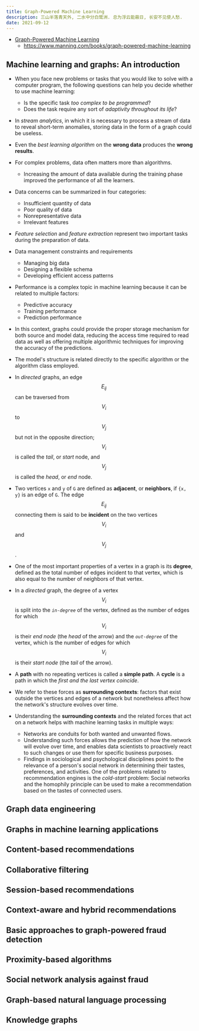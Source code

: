 ```yaml
---
title: Graph-Powered Machine Learning
description: 三山半落青天外, 二水中分白鹭洲. 总为浮云能蔽日, 长安不见使人愁.
date: 2021-09-12
---
```


* [Graph-Powered Machine Learning](https://book.douban.com/subject/35135117/)
  - https://www.manning.com/books/graph-powered-machine-learning

## Machine learning and graphs: An introduction

* When you face new problems or tasks that you
  would like to solve with a computer program,
  the following questions can help you
  decide whether to use machine learning:
  - Is the specific task *too complex to be programmed*?
  - Does the task require any sort of
    *adaptivity throughout its life*?

* In *stream analytics*, in which it is necessary
  to process a stream of data to reveal short-term
  anomalies, storing data in the form
  of a graph could be useless.

* Even the *best learning algorithm* on the
  **wrong data** produces the **wrong results**.

* For complex problems, data often matters
  more than algorithms.
  - Increasing the amount of data available
    during the training phase improved the
    performance of all the learners.

* Data concerns can be summarized in four categories:
  - Insufficient quantity of data
  - Poor quality of data
  - Nonrepresentative data
  - Irrelevant features

* *Feature selection* and *feature extraction* represent
  two important tasks during the preparation of data.

* Data management constraints and requirements
  - Managing big data
  - Designing a flexible schema
  - Developing efficient access patterns

* Performance is a complex topic in machine learning
  because it can be related to multiple factors:
  - Predictive accuracy
  - Training performance
  - Prediction performance

* In this context, graphs could provide the proper
  storage mechanism for both source and model data,
  reducing the access time required to read data as
  well as offering multiple algorithmic techniques
  for improving the accuracy of the predictions.

* The model's structure is related directly to the
  specific algorithm or the algorithm class employed.

* In *directed* graphs, an edge $$ E_{ij} $$ can be
  traversed from $$ V_i $$ to $$ V_j $$ but not
  in the opposite direction; $$ V_i $$ is
  called the *tail*, or *start* node, and $$ V_j $$ is
  called the *head*, or *end* node.

* Two vertices `x` and `y` of `G` are defined as
  **adjacent**, or **neighbors**, if `{x, y}` is an
  edge of `G`. The edge $$ E_{ij} $$ connecting them
  is said to be **incident** on the
  two vertices $$ V_i $$ and $$ V_j $$.

* One of the most important properties of a vertex
  in a graph is its **degree**, defined as the total
  number of edges incident to that vertex, which is
  also equal to the number of neighbors of that vertex.

* In a *directed* graph, the degree of a vertex
  $$ V_i $$ is split into the *`in-degree`* of the vertex,
  defined as the number of edges for which $$ V_i $$ is
  their *end node* (the *head* of the arrow) and the
  *`out-degree`* of the vertex, which is the number of
  edges for which $$ V_i $$ is their *start node*
  (the *tail* of the arrow).

* A **path** with no repeating vertices is called a
  **simple path**. A **cycle** is a path in which the
  *first and the last vertex coincide*.

* We refer to these forces as **surrounding contexts**:
  factors that exist outside the vertices and edges
  of a network but nonetheless affect how the
  network's structure evolves over time.

* Understanding the **surrounding contexts** and the
  related forces that act on a network helps with
  machine learning tasks in multiple ways:
  - Networks are conduits for both wanted
    and unwanted flows.
  - Understanding such forces allows the prediction
    of how the network will evolve over time,
    and enables data scientists to proactively react
    to such changes or use them for
    specific business purposes.
  - Findings in sociological and psychological
    disciplines point to the relevance of a
    person's social network in
    determining their tastes, preferences,
    and activities. One of the problems related
    to recommendation engines is the *cold-start*
    problem: Social networks and the homophily
    principle can be used to make a recommendation
    based on the tastes of connected users.

## Graph data engineering

## Graphs in machine learning applications

## Content-based recommendations

## Collaborative filtering

## Session-based recommendations

## Context-aware and hybrid recommendations

## Basic approaches to graph-powered fraud detection

## Proximity-based algorithms

## Social network analysis against fraud

## Graph-based natural language processing

## Knowledge graphs
